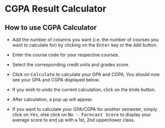 # CGPA Result Calculator

## How to use CGPA Calculator

- Add the number of columns you want (i.e. the
  number of courses you want to calculate for) by clicking on
  the <kbd>Enter</kbd> key or the <kbd>Add</kbd> button.

- Enter the course code for your respective
  courses.

- Select the corresponding credit units and
  grades score.

- Click on <kbd>Calculate</kbd> to calculate
  your GPA and CGPA. You should now see your GPA and CGPA
  displayed below.

- If you wish to undo the current calculation, click on the
  <kbd>Undo</kbd> button.

- After calculation, a pop up will appear.

- If you want to calculate your GPA/CGPA for
  another semester, simply click on <kbd>Yes</kbd>, else
  click on <kbd>No - Forecast Score</kbd> to display your average score to
  end up with a 1st, 2nd upper/lower class.
